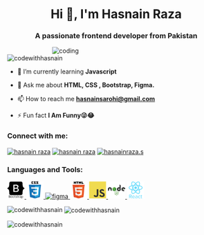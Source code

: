 <h1 align="center">Hi 👋, I'm Hasnain Raza</h1>
<h3 align="center">A passionate frontend developer from Pakistan</h3>
<img align="right" alt="coding" width="400" src="https://media0.giphy.com/media/qgQUggAC3Pfv687qPC/giphy.gif">

<p align="left"> <img src="https://komarev.com/ghpvc/?username=codewithhasnain&label=Profile%20views&color=0e75b6&style=flat" alt="codewithhasnain" /> </p>

- 🌱 I’m currently learning **Javascript**

- 💬 Ask me about **HTML, CSS , Bootstrap, Figma.**

- 📫 How to reach me **hasnainsarohi@gmail.com**

- ⚡ Fun fact **I Am Funny😜😂**

<h3 align="left">Connect with me:</h3>
<p align="left">
<a href="https://linkedin.com/in/hasnain raza" target="blank"><img align="center" src="https://raw.githubusercontent.com/rahuldkjain/github-profile-readme-generator/master/src/images/icons/Social/linked-in-alt.svg" alt="hasnain raza" height="30" width="40" /></a>
<a href="https://fb.com/hasnain raza" target="blank"><img align="center" src="https://raw.githubusercontent.com/rahuldkjain/github-profile-readme-generator/master/src/images/icons/Social/facebook.svg" alt="hasnain raza" height="30" width="40" /></a>
<a href="https://instagram.com/hasnainraza.s" target="blank"><img align="center" src="https://raw.githubusercontent.com/rahuldkjain/github-profile-readme-generator/master/src/images/icons/Social/instagram.svg" alt="hasnainraza.s" height="30" width="40" /></a>
</p>

<h3 align="left">Languages and Tools:</h3>
<p align="left"> <a href="https://getbootstrap.com" target="_blank" rel="noreferrer"> <img src="https://raw.githubusercontent.com/devicons/devicon/master/icons/bootstrap/bootstrap-plain-wordmark.svg" alt="bootstrap" width="40" height="40"/> </a> <a href="https://www.w3schools.com/css/" target="_blank" rel="noreferrer"> <img src="https://raw.githubusercontent.com/devicons/devicon/master/icons/css3/css3-original-wordmark.svg" alt="css3" width="40" height="40"/> </a> <a href="https://www.figma.com/" target="_blank" rel="noreferrer"> <img src="https://www.vectorlogo.zone/logos/figma/figma-icon.svg" alt="figma" width="40" height="40"/> </a> <a href="https://www.w3.org/html/" target="_blank" rel="noreferrer"> <img src="https://raw.githubusercontent.com/devicons/devicon/master/icons/html5/html5-original-wordmark.svg" alt="html5" width="40" height="40"/> </a> <a href="https://developer.mozilla.org/en-US/docs/Web/JavaScript" target="_blank" rel="noreferrer"> <img src="https://raw.githubusercontent.com/devicons/devicon/master/icons/javascript/javascript-original.svg" alt="javascript" width="40" height="40"/> </a> <a href="https://nodejs.org" target="_blank" rel="noreferrer"> <img src="https://raw.githubusercontent.com/devicons/devicon/master/icons/nodejs/nodejs-original-wordmark.svg" alt="nodejs" width="40" height="40"/> </a> <a href="https://reactjs.org/" target="_blank" rel="noreferrer"> <img src="https://raw.githubusercontent.com/devicons/devicon/master/icons/react/react-original-wordmark.svg" alt="react" width="40" height="40"/> </a> </p>

<p><img align="left" src="https://github-readme-stats.vercel.app/api/top-langs?username=codewithhasnain&show_icons=true&locale=en&layout=compact" alt="codewithhasnain" /></p>

<p>&nbsp;<img align="center" src="https://github-readme-stats.vercel.app/api?username=codewithhasnain&show_icons=true&locale=en" alt="codewithhasnain" /></p>

<p><img align="center" src="https://github-readme-streak-stats.herokuapp.com/?user=codewithhasnain&" alt="codewithhasnain" /></p>
